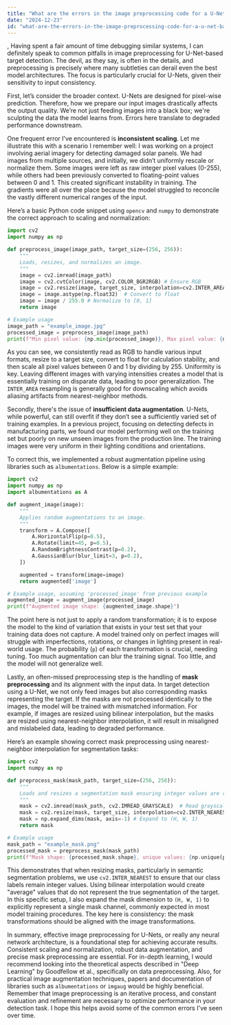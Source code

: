 ```yaml
---
title: "What are the errors in the image preprocessing code for a U-Net-based target detection neural network?"
date: "2024-12-23"
id: "what-are-the-errors-in-the-image-preprocessing-code-for-a-u-net-based-target-detection-neural-network"
---
```


,  Having spent a fair amount of time debugging similar systems, I can definitely speak to common pitfalls in image preprocessing for U-Net-based target detection. The devil, as they say, is often in the details, and preprocessing is precisely where many subtleties can derail even the best model architectures. The focus is particularly crucial for U-Nets, given their sensitivity to input consistency.

First, let’s consider the broader context. U-Nets are designed for pixel-wise prediction. Therefore, how we prepare our input images drastically affects the output quality. We’re not just feeding images into a black box; we're sculpting the data the model learns from. Errors here translate to degraded performance downstream.

One frequent error I’ve encountered is **inconsistent scaling**. Let me illustrate this with a scenario I remember well: I was working on a project involving aerial imagery for detecting damaged solar panels. We had images from multiple sources, and initially, we didn’t uniformly rescale or normalize them. Some images were left as raw integer pixel values (0-255), while others had been previously converted to floating-point values between 0 and 1. This created significant instability in training. The gradients were all over the place because the model struggled to reconcile the vastly different numerical ranges of the input.

Here’s a basic Python code snippet using `opencv` and `numpy` to demonstrate the correct approach to scaling and normalization:

```python
import cv2
import numpy as np

def preprocess_image(image_path, target_size=(256, 256)):
    """
    Loads, resizes, and normalizes an image.
    """
    image = cv2.imread(image_path)
    image = cv2.cvtColor(image, cv2.COLOR_BGR2RGB) # Ensure RGB
    image = cv2.resize(image, target_size, interpolation=cv2.INTER_AREA) # Resize to consistent dimensions
    image = image.astype(np.float32)  # Convert to float
    image = image / 255.0 # Normalize to [0, 1]
    return image

# Example usage
image_path = "example_image.jpg"
processed_image = preprocess_image(image_path)
print(f"Min pixel value: {np.min(processed_image)}, Max pixel value: {np.max(processed_image)}") # Should be close to 0 and 1 respectively
```

As you can see, we consistently read as RGB to handle various input formats, resize to a target size, convert to float for calculation stability, and then scale all pixel values between 0 and 1 by dividing by 255. Uniformity is key. Leaving different images with varying intensities creates a model that is essentially training on disparate data, leading to poor generalization. The `INTER_AREA` resampling is generally good for downscaling which avoids aliasing artifacts from nearest-neighbor methods.

Secondly, there's the issue of **insufficient data augmentation**. U-Nets, while powerful, can still overfit if they don’t see a sufficiently varied set of training examples. In a previous project, focusing on detecting defects in manufacturing parts, we found our model performing well on the training set but poorly on new unseen images from the production line. The training images were very uniform in their lighting conditions and orientations.

To correct this, we implemented a robust augmentation pipeline using libraries such as `albumentations`. Below is a simple example:

```python
import cv2
import numpy as np
import albumentations as A

def augment_image(image):
    """
    Applies random augmentations to an image.
    """
    transform = A.Compose([
        A.HorizontalFlip(p=0.5),
        A.Rotate(limit=45, p=0.5),
        A.RandomBrightnessContrast(p=0.2),
        A.GaussianBlur(blur_limit=3, p=0.2),
    ])

    augmented = transform(image=image)
    return augmented['image']

# Example usage, assuming 'processed_image' from previous example
augmented_image = augment_image(processed_image)
print(f"Augmented image shape: {augmented_image.shape}")
```

The point here is not just to apply a random transformation; it is to expose the model to the kind of variation that exists in your test set that your training data does not capture. A model trained only on perfect images will struggle with imperfections, rotations, or changes in lighting present in real-world usage. The probability (`p`) of each transformation is crucial, needing tuning. Too much augmentation can blur the training signal. Too little, and the model will not generalize well.

Lastly, an often-missed preprocessing step is the handling of **mask preprocessing** and its alignment with the input data. In target detection using a U-Net, we not only feed images but also corresponding masks representing the target. If the masks are not processed identically to the images, the model will be trained with mismatched information. For example, if images are resized using bilinear interpolation, but the masks are resized using nearest-neighbor interpolation, it will result in misaligned and mislabeled data, leading to degraded performance.

Here’s an example showing correct mask preprocessing using nearest-neighbor interpolation for segmentation tasks:

```python
import cv2
import numpy as np

def preprocess_mask(mask_path, target_size=(256, 256)):
    """
    Loads and resizes a segmentation mask ensuring integer values are retained.
    """
    mask = cv2.imread(mask_path, cv2.IMREAD_GRAYSCALE)  # Read grayscale
    mask = cv2.resize(mask, target_size, interpolation=cv2.INTER_NEAREST) # Maintain integer classes
    mask = np.expand_dims(mask, axis=-1) # Expand to (H, W, 1)
    return mask

# Example usage
mask_path = "example_mask.png"
processed_mask = preprocess_mask(mask_path)
print(f"Mask shape: {processed_mask.shape}, unique values: {np.unique(processed_mask)}") # Values should remain discrete
```

This demonstrates that when resizing masks, particularly in semantic segmentation problems, we use `cv2.INTER_NEAREST` to ensure that our class labels remain integer values. Using bilinear interpolation would create "average" values that do not represent the true segmentation of the target. In this specific setup, I also expand the mask dimension to `(H, W, 1)` to explicitly represent a single mask channel, commonly expected in most model training procedures. The key here is consistency: the mask transformations should be aligned with the image transformations.

In summary, effective image preprocessing for U-Nets, or really any neural network architecture, is a foundational step for achieving accurate results. Consistent scaling and normalization, robust data augmentation, and precise mask preprocessing are essential. For in-depth learning, I would recommend looking into the theoretical aspects described in "Deep Learning" by Goodfellow et al., specifically on data preprocessing. Also, for practical image augmentation techniques, papers and documentation of libraries such as `albumentations` or `imgaug` would be highly beneficial. Remember that image preprocessing is an iterative process, and constant evaluation and refinement are necessary to optimize performance in your detection task. I hope this helps avoid some of the common errors I've seen over time.
